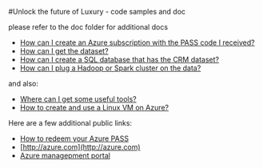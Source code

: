 #Unlock the future of Luxury - code samples and doc

please refer to the doc folder for additional docs

- [How can I create an Azure subscription with the PASS code I received?](doc/AzurePASS.md)
- [How can I get the dataset?](doc/GetTheData.md)
- [How can I create a SQL database that has the CRM dataset?](doc/SQLDatabase.md)
- [How can I plug a Hadoop or Spark cluster on the data?](doc/HDInsight.md)

and also:

- [Where can I get some useful tools?](doc/Tools.md)
- [How to create and use a Linux VM on Azure?](AzureLinux.md)

Here are a few additional public links: 

- [How to redeem your Azure PASS](https://www.microsoftazurepass.com/howto)
- [http://azure.com](http://azure.com)
- [Azure managepment portal](https://portal.azure.com)
